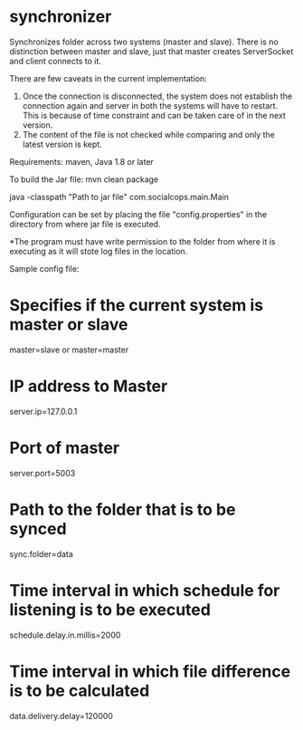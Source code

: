 # synchronizer
Synchronizes folder across two systems (master and slave). There is no distinction between master and slave, 
just that master creates ServerSocket and client connects to it.

There are few caveats in the current implementation:
1. Once the connection is disconnected, the system does not establish the connection again and server in both the systems will have to restart. 
This is because of time constraint and can be taken care of in the next version.
2. The content of the file is not checked while comparing and only the latest version is kept.


Requirements: maven, Java 1.8 or later

To build the Jar file:
mvn clean package

java -classpath "Path to jar file" com.socialcops.main.Main

Configuration can be set by placing the file "config.properties" in the directory from where jar file is executed.

*The program must have write permission to the folder from where it is executing as it will stote log files in the location.

Sample config file:
# Specifies if the current system is master or slave
master=slave or master=master
# IP address to Master
server.ip=127.0.0.1 
# Port of master
server.port=5003
 # Path to the folder that is to be synced
sync.folder=data
# Time interval in which schedule for listening is to be executed
schedule.delay.in.millis=2000 
# Time interval in which file difference is to be calculated
data.delivery.delay=120000